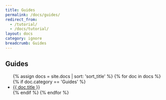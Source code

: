```yaml
---
title: Guides
permalink: /docs/guides/
redirect_from:
  - /tutorial/
  - /docs/tutorial/
layout: docs
category: ignore
breadcrumb: Guides
---
```


<h2 class="docs-heading pb-3 mb-3"><span class="mega-octicon octicon-book pr-3"></span>Guides</h2>

<ul class="docs-list">
{% assign docs = site.docs | sort: 'sort_title' %}
{% for doc in docs %}
  {% if doc.category == 'Guides' %}
    <li>
      <a href="{{ site.baseurl }}{{ doc.url }}">{{ doc.title }}</a>
      <!-- <span class="excerpt">{{ doc.content | strip_html | truncatewords: 50 }}</span> -->
    </li>
  {% endif %}
{% endfor %}
</ul>
